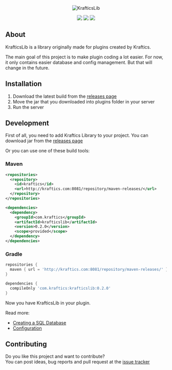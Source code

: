 <div align="center">
<img src="https://i.imgur.com/aBDylq5.png" alt="KrafticsLib">

![](https://img.shields.io/badge/Spigot-1.16.4--R0.1--SNAPSHOT-orange?style=for-the-badge)
[![](https://img.shields.io/jenkins/build?jobUrl=http%3A%2F%2Fkraftics.com%3A8080%2Fjob%2FKrafticsLib%2F&style=for-the-badge)](http://kraftics.com:8080/job/KrafticsLib/)
[![](https://img.shields.io/github/v/release/KrafticsTeam/KrafticsLib?style=for-the-badge)](https://github.com/KrafticsTeam/KrafticsLib/releases/latest)
</div>

## About

KrafticsLib is a library originally made for plugins created by Kraftics.

The main goal of this project is to make plugin coding a lot easier.
For now, it only contains easier database and config management.
But that will change in the future.

## Installation

1. Download the latest build from the [releases page](https://github.com/KrafticsTeam/KrafticsLib/releases)
2. Move the jar that you downloaded into plugins folder in your server
3. Run the server

## Development

First of all, you need to add Kraftics Library to your project.
You can download jar from the [releases page](https://github.com/KrafticsTeam/KrafticsLib/releases)

Or you can use one of these build tools:

### Maven
```xml
<repositories>
  <repository>
    <id>kraftics</id>
    <url>http://kraftics.com:8081/repository/maven-releases/</url>
  </repository>
</repositories>

<dependencies>
  <dependency>
    <groupId>com.kraftics</groupId>
    <artifactId>krafticslib</artifactId>
    <version>0.2.0</version>
    <scope>provided</scope>
  </dependency>
</dependencies>
```

### Gradle
```gradle
repositories {
  maven { url = 'http://kraftics.com:8081/repository/maven-releases/' }
}

dependencies {
  compileOnly 'com.kraftics:krafticslib:0.2.0'
}
```
Now you have KrafticsLib in your plugin.

Read more:
  * [Creating a SQL Database](https://github.com/KrafticsTeam/KrafticsLib/wiki/Getting-Started#creating-a-sql-database)
  * [Configuration](https://github.com/KrafticsTeam/KrafticsLib/wiki/Getting-Started#configuration)

## Contributing

Do you like this project and want to contribute?<br>
You can post ideas, bug reports and pull request at the [issue tracker](https://github.com/KrafticsTeam/KrafticsLib/issues)
